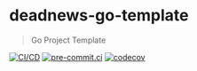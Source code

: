 # deadnews-go-template

> Go Project Template

[![CI/CD](https://github.com/DeadNews/deadnews-go-template/actions/workflows/go-app.yml/badge.svg)](https://github.com/DeadNews/deadnews-go-template/actions/workflows/go-app.yml)
[![pre-commit.ci](https://results.pre-commit.ci/badge/github/DeadNews/deadnews-go-template/main.svg)](https://results.pre-commit.ci/latest/github/DeadNews/deadnews-go-template/main)
[![codecov](https://codecov.io/gh/DeadNews/deadnews-go-template/branch/main/graph/badge.svg?token=OCZDZIYPMC)](https://codecov.io/gh/DeadNews/deadnews-go-template)
